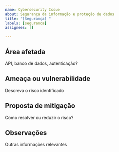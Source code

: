 ```yaml
---
name: Cybersecurity Issue
about: Segurança da informação e proteção de dados
title: "[Segurança] "
labels: [seguranca]
assignees: []

---
```


## Área afetada
API, banco de dados, autenticação?

## Ameaça ou vulnerabilidade
Descreva o risco identificado

## Proposta de mitigação
Como resolver ou reduzir o risco?

## Observações
Outras informações relevantes
